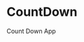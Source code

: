 # CountDown
 Count Down App
          
                            
                                                                                                                                                        
                                                                                                           
                                                                                                           
                                                                                                      
                                                                                               
                                                                      
                                             
                                        
                
            
          
   
